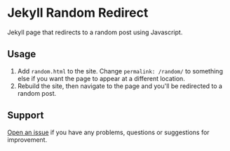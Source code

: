 # Jekyll Random Redirect

Jekyll page that redirects to a random post using Javascript.

## Usage

1. Add `random.html` to the site. Change `permalink: /random/` to something else if you want the page to appear at a different location.
2. Rebuild the site, then navigate to the page and you'll be redirected to a random post.

## Support

[Open an issue](https://github.com/jekylltools/jekyll-random/issues) if you have any problems, questions or suggestions for improvement.
